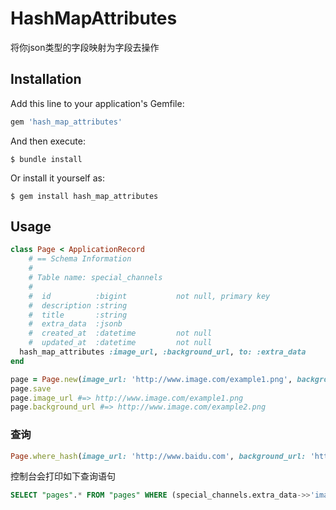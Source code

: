 # HashMapAttributes

将你json类型的字段映射为字段去操作

## Installation

Add this line to your application's Gemfile:

```ruby
gem 'hash_map_attributes'
```

And then execute:

    $ bundle install

Or install it yourself as:

    $ gem install hash_map_attributes

## Usage
```ruby
class Page < ApplicationRecord
    # == Schema Information
    #
    # Table name: special_channels
    #
    #  id          :bigint           not null, primary key
    #  description :string
    #  title       :string
    #  extra_data  :jsonb
    #  created_at  :datetime         not null
    #  updated_at  :datetime         not null
  hash_map_attributes :image_url, :background_url, to: :extra_data
end

page = Page.new(image_url: 'http://www.image.com/example1.png', background_url: 'http://www.image.com/example2.png')
page.save
page.image_url #=> http://www.image.com/example1.png
page.background_url #=> http://www.image.com/example2.png

```
### 查询

```ruby
Page.where_hash(image_url: 'http://www.baidu.com', background_url: 'http://www.baklib.com')
```
控制台会打印如下查询语句

```sql 
SELECT "pages".* FROM "pages" WHERE (special_channels.extra_data->>'image_url' = 'http://www.baidu.com' and special_channels.extra_data->>'background_url' = 'http://www.baklib.com')
```
